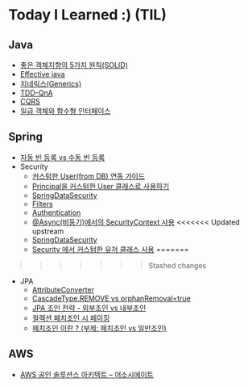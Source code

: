 # Today I Learned :) (TIL)

## Java
 * [좋은 객체지향의 5가지 원칙(SOLID)](https://github.com/leeyohan93/TIL/blob/master/java/좋은객체지향의5가지원칙.md)
 * [Effective java](https://github.com/leeyohan93/TIL/blob/master/java/Effective-java.md)
 * [지네릭스(Generics)](https://github.com/leeyohan93/TIL/blob/master/java/Generics.md)
 * [TDD-QnA](https://github.com/leeyohan93/TIL/blob/master/java/tdd/QnA.md)
 * [CQRS](https://github.com/leeyohan93/TIL/blob/master/java/CQRS.md)
 * [일급 객체와 함수형 인터페이스](https://github.com/leeyohan93/TIL/blob/master/java/%EC%9D%BC%EA%B8%89%EA%B0%9D%EC%B2%B4-%ED%95%A8%EC%88%98%ED%98%95%EC%9D%B8%ED%84%B0%ED%8E%98%EC%9D%B4%EC%8A%A4.md)

## Spring
* [자동 빈 등록 vs 수동 빈 등록](https://github.com/leeyohan93/TIL/blob/master/spring/ManualVsAutoBean.md)
* Security
  * [커스텀한 User(from DB) 연동 가이드](https://github.com/leeyohan93/TIL/blob/master/spring/security/Guide.md)
  * [Principal을 커스텀한 User 클래스로 사용하기](https://github.com/leeyohan93/TIL/blob/master/spring/security/CustomUser.md)
  * [SpringDataSecurity](https://github.com/leeyohan93/TIL/blob/master/spring/security/SpringDataSecurity.md)
  * [Filters](https://github.com/leeyohan93/TIL/blob/master/spring/security/Filter.md)
  * [Authentication](https://github.com/leeyohan93/TIL/blob/master/spring/security/Authentication.md)
  * [@Async(비동기)에서의 SecurityContext 사용](https://github.com/leeyohan93/TIL/blob/master/spring/security/AsyncAndSecurityContext.md)
<<<<<<< Updated upstream
  * [SpringDataSecurity](https://github.com/leeyohan93/TIL/blob/master/spring/security/SpringDataSecurity.md)
  * [Security 에서 커스텀한 유저 클래스 사용](https://github.com/leeyohan93/TIL/blob/master/spring/security/CustomUser.md)
=======
>>>>>>> Stashed changes
* JPA
  * [AttributeConverter](https://github.com/leeyohan93/TIL/blob/master/spring/jpa/AttributeConverter.md)
  * [CascadeType.REMOVE vs orphanRemoval=true](https://github.com/leeyohan93/TIL/blob/master/spring/jpa/CascadeTypeRemoveVsOrphan.md)
  * [JPA 조인 전략 - 외부조인 vs 내부조인](https://github.com/leeyohan93/TIL/blob/master/spring/jpa/JpaJoinStrategy.md)
  * [컬렉션 페치조인 시 페이징](https://github.com/leeyohan93/TIL/blob/master/spring/jpa/컬렉션_페치조인_페이징.md)
  * [페치조인 이란 ? (부제: 페치조인 vs 일반조인)](https://github.com/leeyohan93/TIL/blob/master/spring/jpa/페치조인.md)
## AWS
* [AWS 공인 솔루션스 아키텍트 – 어소시에이트](./aws/certified-solutions-architect-associate)
